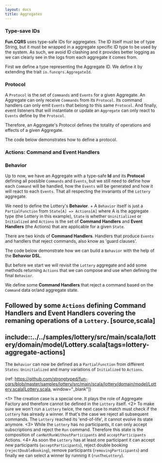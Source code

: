 ```yaml
---
layout: docs
title: Aggregates
---
```

### Type-save IDs
**Fun.CQRS** uses type-safe IDs for aggregates. The ID itself must be of type String, but it must be wrapped in a aggregate specific ID type to be used by the system. As such, we avoid ID clashing and it provides better logging as we can clearly see in the logs from each aggregate it comes from.

First we define a type representing the Aggregate ID. We define it by extending the trait `io.funcqrs.AggregateId`.

### Protocol

A `Protocol` is the set of `Commands` and `Events` for a given Aggregate. An Aggregate can only receive `Commands` from its `Protocol`. Its command handlers can only emit `Events` that belong to this same `Protocol`. And finally, event listeners that will instantiate or update an `Aggregate` can only react to `Events` define by the `Protocol`.

Therefore, an Aggregate's Protocol defines the totality of operations and effects of a given Aggregate.

The code below demonstrates how to define a protocol.


### Actions: Command and Event Handlers

### Behavior


Up to now, we have an Aggregate with a type-safe **Id** and its **Protocol** defining all possible `Commands` and `Events`, but we still need to define how each `Command` will be handled, how the `Events` will be generated and how it will react to each `Events`. That all respecting the invariants of the `Lottery` aggregate.

We need to define the Lottery's **Behavior**. +
A `Behavior` itself is just a `PartialFunction` from `State[A] => Actions[A]` where A is the aggregate type (the Lottery in this example), `State` is whether `Uninitialized` or `Initialized` and `Actions` is the set of **Command Handlers** and **Event Handlers** (the Actions) that are applicable for a given `State`.

There are two kinds of **Command Handlers**. Handlers that produce `Events` and handlers that reject commands, also know as 'guard clauses'.


The code below demonstrate how we can build a `Behavior` with the help of the **Behavior DSL**.

But before we start we will revisit the `Lottery` aggregate and add some methods returning `Actions` that we can compose and use when defining the final `Behavior`.

We define some **Command Handlers** that reject a command based on the `Command` data or/and aggregate state.

Followed by some `Actions` defining **Command Handlers** and **Event Handlers** covering the remaning operations of a `Lottery`.
[source,scala]
----
include::../../samples/lottery/src/main/scala/lottery/domain/model/Lottery.scala[tags=lottery-aggregate-actions]
----

The `Behavior` can now be defined as a `PartialFunction` from different `States`: `Uninitialized` and many variations of `Initialized` to `Actions`.


(ref: https://github.com/strongtyped/fun-cqrs/blob/master/samples/lottery/src/main/scala/lottery/domain/model/Lottery.scala[Lottery.scala, window="_blank"])

<1> The creation case is a special one. It plays the role of Aggregate Factory and therefore cannot be defined in the `Lottery` itself.
<2> To make sure we won't run a `Lottery` twice, the next case to match must check if the `Lottery` has already a winner. If that's the case we reject all subsequent commands. The `Lottery` reached its 'end-of-life', it cannot evolve its state anymore.
<3> While the `Lottery` has no participants, it can only accept subscriptions and reject the `Run` command. Therefore this state is the composition of `canNotRunWithoutParticipants` and `acceptParticipants` Actions.
<4> As soon the `Lottery` has at least one participant it can accept new participants (`acceptParticipants`), reject double booking (`rejectDoubleBooking`), remove participants (`removingParticipants`) and finally we can select a winner by running it (`runTheLottery`).
